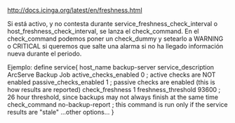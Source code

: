 http://docs.icinga.org/latest/en/freshness.html

Si está activo, y no contesta durante service_freshness_check_interval o host_freshness_check_interval, se lanza el check_command.
En el check_command podemos poner un check_dummy y setearlo a WARNING o CRITICAL si queremos que salte una alarma si no ha llegado información nueva durante el periodo.

Ejemplo:
 define service{
        host_name               backup-server
        service_description     ArcServe Backup Job
        active_checks_enabled   0               ; active checks are NOT enabled
        passive_checks_enabled  1               ; passive checks are enabled (this is how results are reported)
        check_freshness         1
        freshness_threshold     93600           ; 26 hour threshold, since backups may not always finish at the same time
        check_command           no-backup-report        ; this command is run only if the service results are "stale"
        ...other options...
        }
